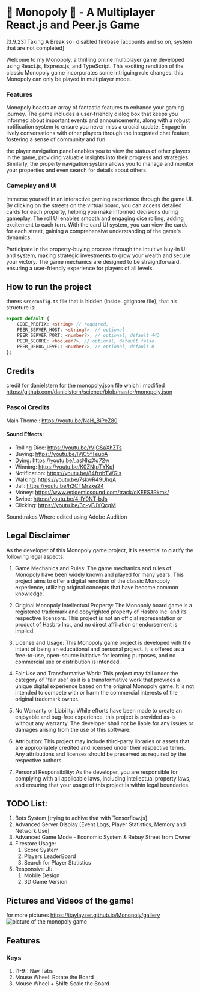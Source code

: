 # 🎲 Monopoly 🎲 - A Multiplayer React.js and Peer.js Game

[3.9.23] Taking A Break so i disabled firebase [accounts and so on, system that are not completed]

Welcome to my Monopoly, a thrilling online multiplayer game developed using React.js, Express.js, and TypeScript. This exciting rendition of the classic Monopoly game incorporates some intriguing rule changes. this Monopoly can only be played in multiplayer mode.

### Features

Monopoly boasts an array of fantastic features to enhance your gaming journey. The game includes a user-friendly dialog box that keeps you informed about important events and announcements, along with a robust notification system to ensure you never miss a crucial update. Engage in lively conversations with other players through the integrated chat feature, fostering a sense of community and fun.

the player navigation panel enables you to view the status of other players in the game, providing valuable insights into their progress and strategies. Similarly, the property navigation system allows you to manage and monitor your properties and even search for details about others.

### Gameplay and UI

Immerse yourself in an interactive gaming experience through the game UI. By clicking on the streets on the virtual board, you can access detailed cards for each property, helping you make informed decisions during gameplay. The roll UI enables smooth and engaging dice rolling, adding excitement to each turn. With the card UI system, you can view the cards for each street, gaining a comprehensive understanding of the game's dynamics.

Participate in the property-buying process through the intuitive buy-in UI and system, making strategic investments to grow your wealth and secure your victory. The game mechanics are designed to be straightforward, ensuring a user-friendly experience for players of all levels.

## How to run the project

theres `src/config.ts` file that is hidden (inside .gitignore file), that his structure is:

```ts
export default {
	CODE_PREFIX: <string> // required,
	PEER_SERVER_HOST: <string?>, // optional
	PEER_SERVER_PORT: <number?>, // optional, default 443
	PEER_SECURE: <boolean?>, // optional, default false
	PEER_DEBUG_LEVEL: <number?>, // optional, default 0
};
```

## Credits

credit for danielstern for the monopoly.json file which i modified
https://github.com/danielstern/science/blob/master/monopoly.json

### Pascol Credits

Main Theme : https://youtu.be/NaH_BiPeZ80

#### Sound Effects:

-   Rolling Dice: https://youtu.be/rVjCSaXhZTs
-   Buying: https://youtu.be/IVjC5fTeubA
-   Dying: https://youtu.be/_asNhzXq72w
-   Winning: https://youtu.be/K0ZNtpTYKpI
-   Notification: https://youtu.be/84frnbTWGis
-   Walking: https://youtu.be/7skwR49UhqA
-   Jail: https://youtu.be/h2CTMrzxe24
-   Money: https://www.epidemicsound.com/track/oKEES3Rkmk/
-   Swipe: https://youtu.be/4-lY0NT-bJs
-   Clicking: https://youtu.be/3c-yEJYQcgM

Soundtrakcs Where edited using Adobe Audition

## Legal Disclaimer

As the developer of this Monopoly game project, it is essential to clarify the following legal aspects:

1. Game Mechanics and Rules: The game mechanics and rules of Monopoly have been widely known and played for many years. This project aims to offer a digital rendition of the classic Monopoly experience, utilizing original concepts that have become common knowledge.

2. Original Monopoly Intellectual Property: The Monopoly board game is a registered trademark and copyrighted property of Hasbro Inc. and its respective licensors. This project is not an official representation or product of Hasbro Inc., and no direct affiliation or endorsement is implied.

3. License and Usage: This Monopoly game project is developed with the intent of being an educational and personal project. It is offered as a free-to-use, open-source initiative for learning purposes, and no commercial use or distribution is intended.

4. Fair Use and Transformative Work: This project may fall under the category of "fair use" as it is a transformative work that provides a unique digital experience based on the original Monopoly game. It is not intended to compete with or harm the commercial interests of the original trademark owner.

5. No Warranty or Liability: While efforts have been made to create an enjoyable and bug-free experience, this project is provided as-is without any warranty. The developer shall not be liable for any issues or damages arising from the use of this software.

6. Attribution: This project may include third-party libraries or assets that are appropriately credited and licensed under their respective terms. Any attributions and licenses should be preserved as required by the respective authors.

7. Personal Responsibility: As the developer, you are responsible for complying with all applicable laws, including intellectual property laws, and ensuring that your usage of this project is within legal boundaries.

## TODO List:

1. Bots System [trying to achive that with Tensorflow.js]
2. Advanced Server Display [Event Logs, Player Statistics, Memory and Network Use]
3. Advanced Game Mode - Economic System & Rebuy Street from Owner
4. Firestore Usage:
    1. Score System
    2. Players LeaderBoard
    3. Search for Player Statistics
5. Responsive UI:
    1. Mobile Design
    2. 3D Game Version

## Pictures and Videos of the game!

for more pictures https://itaylayzer.github.io/Monopoly/gallery
![picture of the monopoly game](https://cdn.discordapp.com/attachments/1005211638191890532/1133681326793433138/7.PNG)

## Features

### Keys

1. [1-9]: Nav Tabs
2. Mouse Wheel: Rotate the Board
3. Mouse Wheel + Shift: Scale the Board

